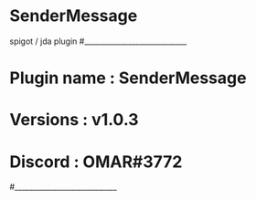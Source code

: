 # SenderMessage
spigot / jda plugin
#____________________________
# Plugin name : SenderMessage

# Versions : v1.0.3

# Discord : OMAR#3772
#____________________________
